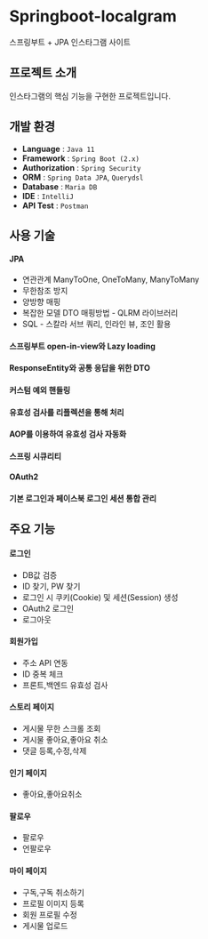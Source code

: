 # Springboot-localgram
스프링부트 + JPA 인스타그램 사이트

## 프로젝트 소개
인스타그램의 핵심 기능을 구현한 프로젝트입니다.

## 개발 환경
- **Language** : `Java 11`
- **Framework** : `Spring Boot (2.x)`
- **Authorization** : `Spring Security`
- **ORM** : `Spring Data JPA`, `Querydsl`
- **Database** : `Maria DB`
- **IDE** : `IntelliJ`
- **API Test** : `Postman`


## 사용 기술

#### JPA
- 연관관계 ManyToOne, OneToMany, ManyToMany
- 무한참조 방지
- 양방향 매핑
- 복잡한 모델 DTO 매핑방법 - QLRM 라이브러리
- SQL - 스칼라 서브 쿼리, 인라인 뷰, 조인 활용
  
#### 스프링부트 open-in-view와 Lazy loading
#### ResponseEntity와 공통 응답을 위한 DTO
#### 커스텀 예외 핸들링
#### 유효성 검사를 리플렉션을 통해 처리
#### AOP를 이용하여 유효성 검사 자동화
#### 스프링 시큐리티
#### OAuth2
#### 기본 로그인과 페이스북 로그인 세션 통합 관리




## 주요 기능

#### 로그인
- DB값 검증
- ID 찾기, PW 찾기
- 로그인 시 쿠키(Cookie) 및 세션(Session) 생성
- OAuth2 로그인
- 로그아웃
  

#### 회원가입
- 주소 API 연동
- ID 중복 체크
- 프론트,백엔드 유효성 검사
  

#### 스토리 페이지
- 게시물 무한 스크롤 조회
- 게시물 좋아요,좋아요 취소
- 댓글 등록,수정,삭제


#### 인기 페이지
- 좋아요,좋아요취소


#### 팔로우
- 팔로우
- 언팔로우


#### 마이 페이지
- 구독,구독 취소하기
- 프로필 이미지 등록
- 회원 프로필 수정
- 게시물 업로드

